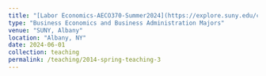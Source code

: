 ```yaml
---
title: "[Labor Economics-AECO370-Summer2024](https://explore.suny.edu/courses/240984)"
type: "Business Economics and Business Administration Majors"
venue: "SUNY, Albany"
location: "Albany, NY"
date: 2024-06-01
collection: teaching
permalink: /teaching/2014-spring-teaching-3
---
```


